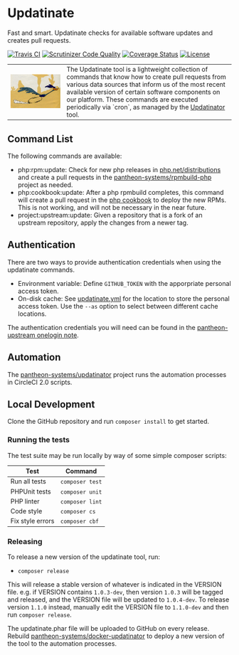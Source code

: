 # Updatinate

Fast and smart. Updatinate checks for available software updates and creates pull requests.

[![Travis CI](https://travis-ci.org/pantheon-systems/updatinate.svg?branch=master)](https://travis-ci.org/pantheon-systems/updatinate)
[![Scrutinizer Code Quality](https://scrutinizer-ci.com/g/pantheon-systems/updatinate/badges/quality-score.png?b=master)](https://scrutinizer-ci.com/g/pantheon-systems/updatinate/?branch=master)
[![Coverage Status](https://coveralls.io/repos/github/pantheon-systems/updatinate/badge.svg?branch=master)](https://coveralls.io/github/pantheon-systems/updatinate?branch=master) 
[![License](https://img.shields.io/badge/license-MIT-408677.svg)](LICENSE)

<table><tr width="25%"><td><img alt="Detinator" src="docs/images/roadrunner.png"/></td><td width="75%" valign="top">
The Updatinate tool is a lightweight collection of commands that know how to create 
pull requests from various data sources that inform us of the most recent available
version of certain software components on our platform. These commands are executed
periodically via `cron`, as managed by the 
<a href="https://github.com/pantheon-systems/updatinator">Updatinator</a> tool.
</td></tr></table>

## Command List

The following commands are available:

- php:rpm:update: Check for new php releases in [php.net/distributions](http://php.net/distributions) and create a pull requests in the [pantheon-systems/rpmbuild-php](https://github.com/pantheon-systems/rpmbuild-php) project as needed.
- php:cookbook:update: After a php rpmbuild completes, this command will create a pull request in the [php cookbook](https://github.com/pantheon-cookbooks/php) to deploy the new RPMs. This is not working, and will not be necessary in the near future.
- project:upstream:update: Given a repository that is a fork of an upstream repository, apply the changes from a newer tag.

## Authentication

There are two ways to provide authentication credentials when using the updatinate commands.

- Environment variable: Define `GITHUB_TOKEN` with the apporpriate personal access token.
- On-disk cache: See [updatinate.yml](updatinate.yml) for the location to store the personal access token. Use the `--as` option to select between different cache locations.

The authentication credentials you will need can be found in the [pantheon-upstream onelogin note](https://pantheon.onelogin.com/notes/58434). 

## Automation

The [pantheon-systems/updatinator](https://github.com/pantheon-systems/updatinator) project runs the automation processes in CircleCI 2.0 scripts.

## Local Development

Clone the GitHub repository and run `composer install` to get started.

### Running the tests

The test suite may be run locally by way of some simple composer scripts:

| Test             | Command
| ---------------- | ---
| Run all tests    | `composer test`
| PHPUnit tests    | `composer unit`
| PHP linter       | `composer lint`
| Code style       | `composer cs`     
| Fix style errors | `composer cbf`

### Releasing

To release a new version of the updatinate tool, run:

- `composer release`

This will release a stable version of whatever is indicated in the VERSION file. e.g. if VERSION contains `1.0.3-dev`, then version `1.0.3` will be tagged and released, and the VERSION file will be updated to `1.0.4-dev`. To release version `1.1.0` instead, manually edit the VERSION file to `1.1.0-dev` and then run `composer release`.

The updatinate.phar file will be uploaded to GitHub on every release. Rebuild [pantheon-systems/docker-updatinator](https://github.com/pantheon-systems/docker-updatinator) to deploy a new version of the tool to the automation processes.
